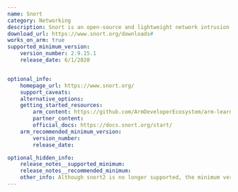 ```yaml
---
name: Snort
category: Networking
description: Snort is an open-source and lightweight network intrusion detection system (NIDS) software for Linux and Windows to detect emerging threats.
download_url: https://www.snort.org/downloads#
works_on_arm: true
supported_minimum_version:
    version_number: 2.9.15.1
    release_date: 6/1/2020


optional_info:
    homepage_url: https://www.snort.org/
    support_caveats:
    alternative_options: 
    getting_started_resources:
        arm_content: https://github.com/ArmDeveloperEcosystem/arm-learning-paths/blob/main/content/learning-paths/servers-and-cloud-computing/vectorscan/snort.md
        partner_content:
        official_docs: https://docs.snort.org/start/
    arm_recommended_minimum_version:
        version_number:
        release_date:

optional_hidden_info:
    release_notes__supported_minimum:
    release_notes__recommended_minimum:
    other_info: Although snort2 is no longer supported, the minimum version installed through apt-get is 2.9.15.
---
```

